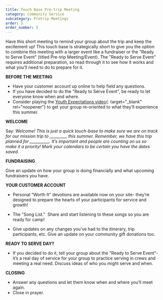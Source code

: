 ```yaml
---
title: Touch Base Pre-trip Meeting
category: Community Service
subcategory: Pretrip Meetings
order: 5
order_number: 5
---
```


Have this short meeting to remind your group about the trip and keep the excitement up\! This touch base is strategically short to give you the option to combine this meeting with a larger event like a fundraiser or the "Ready to Serve Event" (titled Pre-trip Meeting/Event). The "Ready to Serve Event" requires additional preparation, so read through it to see how it works and what you’ll need to do to prepare for it.

**BEFORE THE MEETING**

* Have your customer account up online to help field any questions.
* If you have decided to do the "Ready to Serve Event", be ready to let everyone know when and where.
* Consider playing the [Youth Expectations video](https://vimeo.com/300595208){: target="_blank" rel="noopener"} to get your group re-oriented to what they’ll experience this summer.&nbsp;

**WELCOME**

Say: *Welcome\! This is just a quick touch-base to make sure we are on track for our mission trip to \_\_\_\_\_\_\_\_\_ this summer. Remember, we have this trip planned for \_\_\_\_\_\_\_\_\_\_. It’s important and people are counting on us so make it a priority\! Mark your calendars to be certain you have the dates saved.*

**FUNDRAISING**

Give an update on how your group is doing financially and what upcoming fundraisers you have.

**YOUR CUSTOMER ACCOUNT**

* Personal “Worth It” devotions are available now on your site- they’re designed to prepare the hearts of your participants for service and growth\!
* The "Song List." &nbsp;Share and start listening to these songs so you are ready for camp\!&nbsp;

* Give updates on any changes you’ve had to the itinerary, trip participants, etc. Give an update on your community gift donations too.

**READY TO SERVE DAY?**

* If you decided to do it, tell your group about the "Ready to Serve Event"- it’s a real day of service for your group to practice serving in crews and meeting a real need. Discuss ideas of who you might serve and when.

**CLOSING**

* Answer any questions and let them know when and where you’ll meet again.
* Close in prayer.
